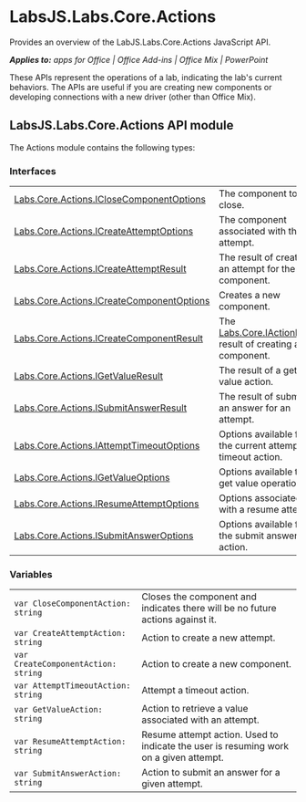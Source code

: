 
# LabsJS.Labs.Core.Actions
Provides an overview of the LabJS.Labs.Core.Actions JavaScript API.

 _**Applies to:** apps for Office | Office Add-ins | Office Mix | PowerPoint_

These APIs represent the operations of a lab, indicating the lab's current behaviors. The APIs are useful if you are creating new components or developing connections with a new driver (other than Office Mix).

## LabsJS.Labs.Core.Actions API module

The Actions module contains the following types:


### Interfaces


|||
|:-----|:-----|
|[Labs.Core.Actions.ICloseComponentOptions](https://dev.office.com/reference/add-ins/office-mix/labs.core.actions.iclosecomponentoptions)|The component to close.|
|[Labs.Core.Actions.ICreateAttemptOptions](https://dev.office.com/reference/add-ins/office-mix/labs.core.actions.icreateattemptoptions)|The component associated with the attempt.|
|[Labs.Core.Actions.ICreateAttemptResult](https://dev.office.com/reference/add-ins/office-mix/labs.core.actions.icreateattemptresult)|The result of creating an attempt for the given component.|
|[Labs.Core.Actions.ICreateComponentOptions](https://dev.office.com/reference/add-ins/office-mix/labs.core.actions.icreatecomponentoptions)|Creates a new component.|
|[Labs.Core.Actions.ICreateComponentResult](https://dev.office.com/reference/add-ins/office-mix/labs.core.actions.icreatecomponentresult)|The [Labs.Core.IActionResult](https://dev.office.com/reference/add-ins/office-mix/labs.core.iactionresult) result of creating a new component.|
|[Labs.Core.Actions.IGetValueResult](https://dev.office.com/reference/add-ins/office-mix/labs.core.actions.igetvalueresult)|The result of a get value action.|
|[Labs.Core.Actions.ISubmitAnswerResult](https://dev.office.com/reference/add-ins/office-mix/labs.core.actions.isubmitanswerresult)|The result of submitting an answer for an attempt.|
|[Labs.Core.Actions.IAttemptTimeoutOptions](https://dev.office.com/reference/add-ins/office-mix/labs.core.actions.iattempttimeoutoptions)|Options available for the current attempt's timeout action.|
|[Labs.Core.Actions.IGetValueOptions](https://dev.office.com/reference/add-ins/office-mix/labs.core.actions.igetvalueoptions)|Options available to the get value operation.|
|[Labs.Core.Actions.IResumeAttemptOptions](https://dev.office.com/reference/add-ins/office-mix/labs.core.actions.iresumeattemptoptions)|Options associated with a resume attempt.|
|[Labs.Core.Actions.ISubmitAnswerOptions](https://dev.office.com/reference/add-ins/office-mix/labs.core.actions.isubmitansweroptions)|Options available for the submit answer action.|

### Variables


|||
|:-----|:-----|
| `var CloseComponentAction: string`|Closes the component and indicates there will be no future actions against it.|
| `var CreateAttemptAction: string`|Action to create a new attempt.|
| `var CreateComponentAction: string`|Action to create a new component.|
| `var AttemptTimeoutAction: string`|Attempt a timeout action.|
| `var GetValueAction: string`|Action to retrieve a value associated with an attempt.|
| `var ResumeAttemptAction: string`|Resume attempt action. Used to indicate the user is resuming work on a given attempt.|
| `var SubmitAnswerAction: string`|Action to submit an answer for a given attempt.|
